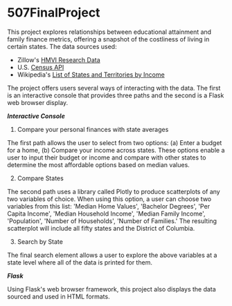 # 507FinalProject

This project explores relationships between educational attainment and family finance metrics, offering a snapshot of the costliness of living in certain states. 
The data sources used:
- Zillow's [HMVI Research Data](https://www.zillow.com/research/data/)
- U.S. [Census API](https://api.census.gov/data/2019/acs/acs5?get=NAME,B15003_022E&for=state:*&key=3d095bab381ec8a891e05c0fe05da954f2710317)
- Wikipedia's [List of States and Territories by Income](https://en.wikipedia.org/wiki/List_of_U.S._states_and_territories_by_income )

The project offers users several ways of interacting with the data. 
The first is an interactive console that provides three paths and the second is a Flask web browser display. 

***Interactive Console***
1. Compare your personal finances with state averages

The first path allows the user to select from two options:
(a) Enter a budget for a home, (b) Compare your income across states.
These options enable a user to input their budget or income and compare with other states to determine the most affordable options based on median values.

2. Compare States

The second path uses a library called Plotly to produce scatterplots of any two variables of choice.
When using this option, a user can choose two variables from this list: 'Median Home Values', 'Bachelor Degrees', 'Per Capita Income', 'Median Household Income', 'Median Family Income', 'Population', 'Number of Households', 'Number of Families.'
The resulting scatterplot will include all fifty states and the District of Columbia. 

3. Search by State

The final search element allows a user to explore the above variables at a state level where all of the data is printed for them. 

***Flask***

Using Flask's web browser framework, this project also displays the data sourced and used in HTML formats. 
